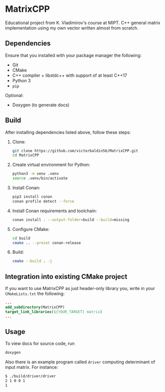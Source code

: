 # MatrixCPP

Educational project from K. Vladimirov's course at MIPT.
C++ general matrix implementation using my own vector written almost from scratch.

## Dependencies

Ensure that you installed with your package manager the following:

* Git
* CMake
* C++ compiler + libstdc++ with support of at least C++17
* Python 3
* `pip`

Optional:

* Doxygen (to generate docs)

## Build

After installing dependencies listed above, follow these steps:

1. Clone:

   ```sh
   git clone https://github.com/victorbaldin56/MatrixCPP.git
   cd MatrixCPP
   ```

1. Create virtual environment for Python:

   ```sh
   python3 -m venv .venv
   source .venv/bin/activate
   ```

1. Install Conan:

   ```sh
   pip3 install conan
   conan profile detect --force
   ```

2. Install Conan requirements and toolchain:

   ```sh
   conan install . --output-folder=build --build=missing
   ```

3. Configure CMake:

   ```sh
   cd build
   cmake .. --preset conan-release
   ```

4. Build:

   ```sh
   cmake --build . -j
   ```

## Integration into existing CMake project

If you want to use MatrixCPP as just header-only library
you, write in your `CMakeLists.txt` the following:

```cmake
...
add_subdirectory(MatrixCPP)
target_link_libraries(${YOUR_TARGET} matrix)
...
```

## Usage

To view docs for source code, run

```sh
doxygen
```

Also there is an example program called `driver` computing determinant of
input matrix. For instance:

```sh
$ ./build/driver/driver
2 1 0 0 1
1
```
